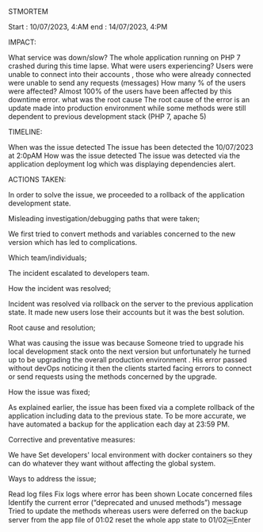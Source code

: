 STMORTEM

Start : 10/07/2023, 4:AM end : 14/07/2023, 4:PM

IMPACT:

What service was down/slow? The whole application running on PHP 7 crashed during this time lapse. What were users experiencing? Users were unable to connect into their accounts , those who were already connected were unable to send any requests (messages) How many % of the users were affected? Almost 100% of the users have been affected by this downtime error. what was the root cause The root cause of the error is an update made into production environment while some methods were still dependent to previous development stack (PHP 7, apache 5)

TIMELINE:

When was the issue detected The issue has been detected the 10/07/2023 at 2:0pAM How was the issue detected The issue was detected via the application deployment log which was displaying dependencies alert.

ACTIONS TAKEN:

In order to solve the issue, we proceeded to a rollback of the application development state.

Misleading investigation/debugging paths that were taken;

We first tried to convert methods and variables concerned to the new version which has led to complications.

Which team/individuals;

The incident escalated to developers team.

How the incident was resolved;

Incident was resolved via rollback on the server to the previous application state. It made new users lose their accounts but it was the best solution.

Root cause and resolution;

What was causing the issue was because Someone tried to upgrade his local development stack onto the next version but unfortunately he turned up to be upgrading the overall production environment . His error passed without devOps noticing it then the clients started facing errors to connect or send requests using the methods concerned by the upgrade.

How the issue was fixed;

As explained earlier, the issue has been fixed via a complete rollback of the application including data to the previous state. To be more accurate, we have automated a backup for the application each day at 23:59 PM.

Corrective and preventative measures:

We have Set developers' local environment with docker containers so they can do whatever they want without affecting the global system.

Ways to address the issue;

Read log files Fix logs where error has been shown Locate concerned files Identify the current error (“deprecated and unused methods”) message Tried to update the methods whereas users were deferred on the backup server from the app file of 01:02 reset the whole app state to 01/02￼Enter

